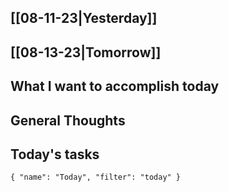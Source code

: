 ## [[08-11-23|Yesterday]]
## [[08-13-23|Tomorrow]]
## What I want to accomplish today

## General Thoughts

## Today's tasks

```todoist 
{ "name": "Today", "filter": "today" } 
```
